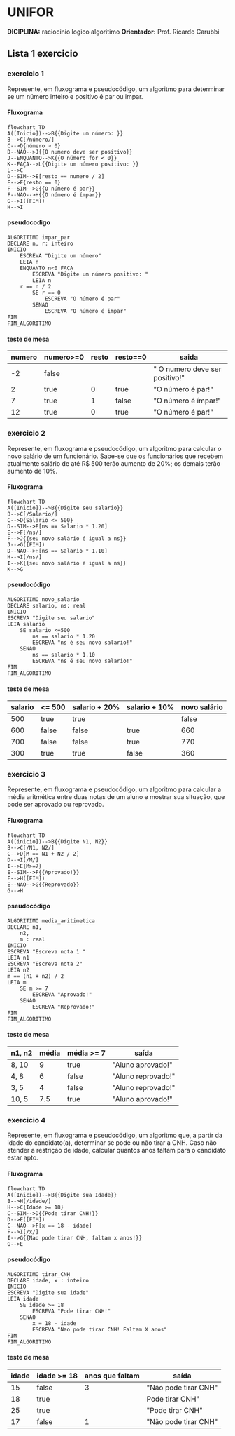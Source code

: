 
# UNIFOR
**DICIPLINA:** raciocinio logico algoritimo
**Orientador:** Prof. Ricardo Carubbi
## Lista 1 exercicio
### exercicio 1
Represente, em fluxograma e pseudocódigo, um algoritmo para determinar se um número inteiro e positivo é par ou impar.
#### Fluxograma
```mermaid
flowchart TD
A([Inicio])-->B{{Digite um número: }}
B-->C[/número/]
C-->D{número > 0}
D--NÃO-->J{{O numero deve ser positivo}}
J--ENQUANTO-->K{{O número for < 0}}
K--FAÇA-->L{{Digite um número positivo: }}
L-->C
D--SIM-->E[resto == numero / 2]
E-->F{resto == 0}
F--SIM-->G{{O número é par}}
F--NÃO-->H{{O número é ímpar}}
G-->I([FIM])
H-->I
```
#### pseudocodigo
``` 
ALGORITIMO impar_par
DECLARE n, r: inteiro 
INICIO
	ESCREVA "Digite um número"
	LEIA n
	ENQUANTO n<0 FAÇA
		ESCREVA "Digite um número positivo: "
		LEIA n
	r == n / 2
		SE r == 0
			ESCREVA "O número é par"
		SENAO
			ESCREVA "O número é impar"
FIM
FIM_ALGORITIMO
```
#### teste de mesa
| numero | numero>=0 | resto | resto==0 | saida |
| -- | -- | -- | -- | -- |
|-2 | false | | | " O numero deve ser positivo!" |
| 2 | true | 0 | true | "O número é par!" |
| 7 | true | 1 | false | "O número é ímpar!" |
| 12 | true | 0 | true | "O número é par!" |


 ### exercicio 2
Represente, em fluxograma e pseudocódigo, um algoritmo para calcular o novo salário de um
funcionário. Sabe-se que os funcionários que recebem atualmente salário de até R$ 500 terão
aumento de 20%; os demais terão aumento de 10%.
#### Fluxograma
```mermaid
flowchart TD
A([Inicio])-->B{{Digite seu salario}}
B-->C[/Salario/]
C-->D{Salario <= 500}
D--SIM-->E[ns == Salario * 1.20]
E-->F[/ns/]
F-->J{{seu novo salário é igual a ns}}
J-->G([FIM])
D--NAO-->H[ns == Salario * 1.10]
H-->I[/ns/]
I-->K{{seu novo salário é igual a ns}}
K-->G
```

#### pseudocódigo
```
ALGORITIMO novo_salario
DECLARE salario, ns: real
INICIO
ESCREVA "Digite seu salario"
LEIA salario
	SE salario <=500
		ns == salario * 1.20
		ESCREVA "ns é seu novo salario!"
	SENAO
		ns == salario * 1.10
		ESCREVA "ns é seu novo salario!"
FIM
FIM_ALGORITIMO
```
#### teste de mesa
| salario | <= 500 | salario + 20% | salario + 10% | novo salário |
| -- | -- | -- | -- | -- |
| 500 | true | true | | false |
| 600 | false | false | true | 660 |
| 700 | false | false | true | 770 |
| 300 | true | true | false | 360 | 

### exercicio 3 
Represente, em fluxograma e pseudocódigo, um algoritmo para calcular a média aritmética
entre duas notas de um aluno e mostrar sua situação, que pode ser aprovado ou reprovado.
#### Fluxograma
``` mermaid
flowchart TD
A([inicio])-->B{{Digite N1, N2}}
B-->C[/N1, N2/]
C-->D[M == N1 + N2 / 2]
D-->I[/M/]
I-->E{M>=7}
E--SIM-->F{{Aprovado!}}
F-->H([FIM])
E--NAO-->G{{Reprovado}}
G-->H

``` 
#### pseudocódigo
```
ALGORITIMO media_aritimetica
DECLARE n1,
	n2,
	m : real
INICIO
ESCREVA "Escreva nota 1 "
LEIA n1
ESCREVA "Escreva nota 2"
LEIA n2
m == (n1 + n2) / 2
LEIA m
	SE m >= 7
		ESCREVA "Aprovado!"
	SENAO
		ESCREVA "Reprovado!"
FIM
FIM_ALGORITIMO
```
#### teste de mesa 
| n1, n2 | média | média >= 7 | saída |
| -- | -- | -- | -- |
| 8, 10 | 9 | true | "Aluno aprovado!" | 
| 4, 8 | 6 | false | "Aluno reprovado!" | 
| 3, 5 | 4 | false | "Aluno reprovado!" |
| 10, 5 | 7.5 | true | "Aluno aprovado!" | 

### exercicio 4
 Represente, em fluxograma e pseudocódigo, um algoritmo que, a partir da idade do
candidato(a), determinar se pode ou não tirar a CNH. Caso não atender a restrição de idade,
calcular quantos anos faltam para o candidato estar apto.
#### Fluxograma

```mermaid
flowchart TD
A([Inicio])-->B{{Digite sua Idade}}
B-->H[/idade/]
H-->C{Idade >= 18}
C--SIM-->D{{Pode tirar CNH!}}
D-->E([FIM])
C--NAO-->F[x == 18 - idade]
F-->I[/x/]
I-->G{{Nao pode tirar CNH, faltam x anos!}}
G-->E
```
#### pseudocódigo
```
ALGORITIMO tirar_CNH
DECLARE idade, x : inteiro
INICIO
ESCREVA "Digite sua idade"
LEIA idade
	SE idade >= 18
		ESCREVA "Pode tirar CNH!"
	SENAO
		x = 18 - idade
		ESCREVA "Nao pode tirar CNH! Faltam X anos"
FIM
FIM_ALGORITIMO	
```
#### teste de mesa 
| idade | idade >= 18 | anos que faltam | saída |
| -- | -- | -- | -- |
| 15 | false | 3 | "Não pode tirar CNH" | 
| 18 | true | | Pode tirar CNH" | 
| 25 | true | | "Pode tirar CNH" | 
| 17 | false | 1 | "Não pode tirar CNH" | 
